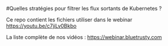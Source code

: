 #Quelles stratégies pour filtrer les flux sortants de Kubernetes ?

Ce repo contient les fichiers utiliser dans le webinar https://youtu.be/c7jiLv0Bkbo

La liste complète de nos vidéos : https://webinar.bluetrusty.com
